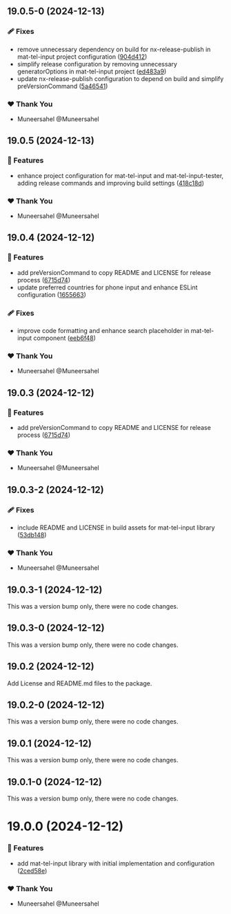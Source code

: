 ## 19.0.5-0 (2024-12-13)

### 🩹 Fixes

- remove unnecessary dependency on build for nx-release-publish in mat-tel-input project configuration ([904d412](https://github.com/Muneersahel/mat-tel-input/commit/904d412))
- simplify release configuration by removing unnecessary generatorOptions in mat-tel-input project ([ed483a9](https://github.com/Muneersahel/mat-tel-input/commit/ed483a9))
- update nx-release-publish configuration to depend on build and simplify preVersionCommand ([5a46541](https://github.com/Muneersahel/mat-tel-input/commit/5a46541))

### ❤️ Thank You

- Muneersahel @Muneersahel

## 19.0.5 (2024-12-13)

### 🚀 Features

- enhance project configuration for mat-tel-input and mat-tel-input-tester, adding release commands and improving build settings ([418c18d](https://github.com/Muneersahel/mat-tel-input/commit/418c18d))

### ❤️ Thank You

- Muneersahel @Muneersahel

## 19.0.4 (2024-12-12)

### 🚀 Features

- add preVersionCommand to copy README and LICENSE for release process ([6715d74](https://github.com/Muneersahel/mat-tel-input/commit/6715d74))
- update preferred countries for phone input and enhance ESLint configuration ([1655663](https://github.com/Muneersahel/mat-tel-input/commit/1655663))

### 🩹 Fixes

- improve code formatting and enhance search placeholder in mat-tel-input component ([eeb6f48](https://github.com/Muneersahel/mat-tel-input/commit/eeb6f48))

### ❤️ Thank You

- Muneersahel @Muneersahel

## 19.0.3 (2024-12-12)

### 🚀 Features

- add preVersionCommand to copy README and LICENSE for release process ([6715d74](https://github.com/Muneersahel/mat-tel-input/commit/6715d74))

### ❤️ Thank You

- Muneersahel @Muneersahel

## 19.0.3-2 (2024-12-12)

### 🩹 Fixes

- include README and LICENSE in build assets for mat-tel-input library ([53db148](https://github.com/Muneersahel/mat-tel-input/commit/53db148))

### ❤️ Thank You

- Muneersahel @Muneersahel

## 19.0.3-1 (2024-12-12)

This was a version bump only, there were no code changes.

## 19.0.3-0 (2024-12-12)

This was a version bump only, there were no code changes.

## 19.0.2 (2024-12-12)

Add License and README.md files to the package.

## 19.0.2-0 (2024-12-12)

This was a version bump only, there were no code changes.

## 19.0.1 (2024-12-12)

This was a version bump only, there were no code changes.

## 19.0.1-0 (2024-12-12)

This was a version bump only, there were no code changes.

# 19.0.0 (2024-12-12)

### 🚀 Features

- add mat-tel-input library with initial implementation and configuration ([2ced58e](https://github.com/Muneersahel/mat-tel-input/commit/2ced58e))

### ❤️ Thank You

- Muneersahel @Muneersahel
